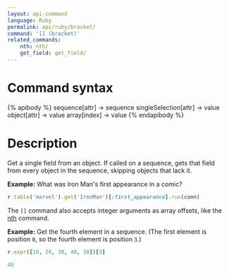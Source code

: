 ```yaml
---
layout: api-command
language: Ruby
permalink: api/ruby/bracket/
command: '[] (bracket)'
related_commands:
    nth: nth/
    get_field: get_field/
---
```


# Command syntax #

{% apibody %}
sequence[attr] &rarr; sequence
singleSelection[attr] &rarr; value
object[attr] &rarr; value
array[index] &rarr; value
{% endapibody %}

# Description #

Get a single field from an object. If called on a sequence, gets that field from every object in the sequence, skipping objects that lack it.

__Example:__ What was Iron Man's first appearance in a comic?

```rb
r.table('marvel').get('IronMan')[:first_appearance].run(conn)
```

The `[]` command also accepts integer arguments as array offsets, like the [nth](/api/ruby/nth) command.

__Example:__ Get the fourth element in a sequence. (The first element is position `0`, so the fourth element is position `3`.)

```rb
r.expr([10, 20, 30, 40, 50])[3]

40
```
